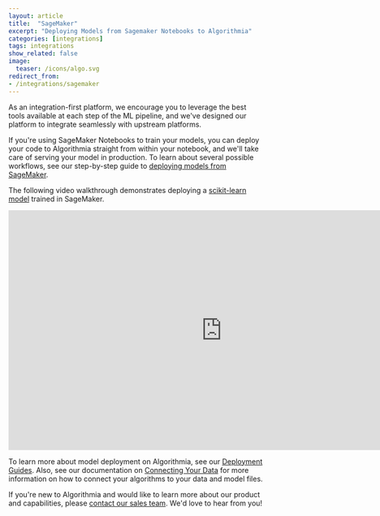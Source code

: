 ```yaml
---
layout: article
title:  "SageMaker"
excerpt: "Deploying Models from Sagemaker Notebooks to Algorithmia"
categories: [integrations]
tags: integrations
show_related: false
image:
  teaser: /icons/algo.svg
redirect_from:
- /integrations/sagemaker
---
```


As an integration-first platform, we encourage you to leverage the best tools available at each step of the ML pipeline, and we've designed our platform to integrate seamlessly with upstream platforms.

If you're using SageMaker Notebooks to train your models, you can deploy your code to Algorithmia straight from within your notebook, and we'll take care of serving your model in production. To learn about several possible workflows, see our step-by-step guide to [deploying models from SageMaker](https://algorithmia.com/blog/algorithmia-integration-how-to-deploy-your-models-from-sagemaker-to-production).

The following video walkthrough demonstrates deploying a [scikit-learn model](/developers/model-deployment/scikit) trained in SageMaker.

<iframe title="SageMaker Integration" width="840" height="473" src="https://www.youtube.com/embed/jfU4KPyNC2w?feature=oembed" frameborder="0" allow="accelerometer; autoplay; clipboard-write; encrypted-media; gyroscope; picture-in-picture" allowfullscreen=""></iframe>

To learn more about model deployment on Algorithmia, see our [Deployment Guides](/developers/model-deployment). Also, see our documentation on [Connecting Your Data](/developers/data) for more information on how to connect your algorithms to your data and model files.

If you're new to Algorithmia and would like to learn more about our product and capabilities, please [contact our sales team](https://info.algorithmia.com/contact-sales). We'd love to hear from you!

